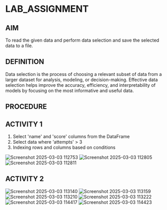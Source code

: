 # LAB_ASSIGNMENT

## AIM
To read the given data and perform data selection and save the selected data to a file.

## DEFINITION 
Data selection is the process of choosing a relevant subset of data from a larger dataset for analysis, modeling, or decision-making. Effective data selection helps improve the accuracy, efficiency, and interpretability of models by focusing on the most informative and useful data. 

## PROCEDURE 
## ACTIVITY 1
1. Select 'name' and 'score' columns from the DataFrame
2. Select data where 'attempts' > 3
3. Indexing rows and columns based on conditions

![Screenshot 2025-03-03 112753](https://github.com/user-attachments/assets/0092e773-897a-4a39-8d7f-9fb329d7e32f)
![Screenshot 2025-03-03 112805](https://github.com/user-attachments/assets/38d2683c-13a5-420c-bff6-b2ea65c91d9a)
![Screenshot 2025-03-03 112811](https://github.com/user-attachments/assets/ef93301a-17e7-40de-b5cd-1928ad36867a)

## ACTIVITY 2

![Screenshot 2025-03-03 113140](https://github.com/user-attachments/assets/24cc84de-b477-45c3-b463-fe00c579e71d)
![Screenshot 2025-03-03 113159](https://github.com/user-attachments/assets/ee0daefb-e26b-4cbb-a8ab-890fb1a5dfa5)
![Screenshot 2025-03-03 113210](https://github.com/user-attachments/assets/ce723215-176f-4a55-ad3d-2c27ad8d5d02)
![Screenshot 2025-03-03 113222](https://github.com/user-attachments/assets/9eb35363-1b15-46f5-865f-8ef5b8352c94)
![Screenshot 2025-03-03 114417](https://github.com/user-attachments/assets/f675c44c-1ad0-4f50-9589-7984c7dff6cb)
![Screenshot 2025-03-03 114423](https://github.com/user-attachments/assets/841fe9aa-b6a5-425c-bc6f-0e69f04c126a)


